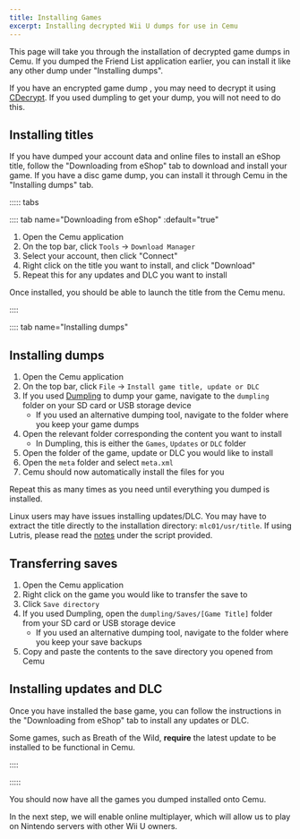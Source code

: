```yaml
---
title: Installing Games
excerpt: Installing decrypted Wii U dumps for use in Cemu
---
```


This page will take you through the installation of decrypted game dumps in Cemu. If you dumped the Friend List application earlier, you can install it like any other dump under "Installing dumps".

If you have an encrypted game dump , you may need to decrypt it using [CDecrypt](/assets/files/Cdecrypt_v2.0b.zip). If you used dumpling to get your dump, you will not need to do this.

## Installing titles

If you have dumped your account data and online files to install an eShop title, follow the "Downloading from eShop" tab to download and install your game. If you have a disc game dump, you can install it through Cemu in the "Installing dumps" tab.

::::: tabs

:::: tab name="Downloading from eShop" :default="true"

1. Open the Cemu application
1. On the top bar, click `Tools` -> `Download Manager`
1. Select your account, then click "Connect"
1. Right click on the title you want to install, and click "Download"
1. Repeat this for any updates and DLC you want to install

Once installed, you should be able to launch the title from the Cemu menu.

::::

:::: tab name="Installing dumps"

<h2>Installing dumps</h2>

1. Open the Cemu application
1. On the top bar, click `File` -> `Install game title, update or DLC`
1. If you used [Dumpling](https://github.com/emiyl/dumpling) to dump your game, navigate to the `dumpling` folder on your SD card or USB storage device
    - If you used an alternative dumping tool, navigate to the folder where you keep your game dumps
1. Open the relevant folder corresponding the content you want to install
    - In Dumpling, this is either the `Games`, `Updates` or `DLC` folder
1. Open the folder of the game, update or DLC you would like to install
1. Open the `meta` folder and select `meta.xml`
1. Cemu should now automatically install the files for you

Repeat this as many times as you need until everything you dumped is installed.

Linux users may have issues installing updates/DLC. You may have to extract the title directly to the installation directory: `mlc01/usr/title`. If using Lutris, please read the [notes](https://lutris.net/games/cemu/) under the script provided.

<h2>Transferring saves</h2>

1. Open the Cemu application
1. Right click on the game you would like to transfer the save to
1. Click `Save directory`
1. If you used Dumpling, open the `dumpling/Saves/[Game Title]` folder from your SD card or USB storage device
    - If you used an alternative dumping tool, navigate to the folder where you keep your save backups
1. Copy and paste the contents to the save directory you opened from Cemu

<h2>Installing updates and DLC</h2>

Once you have installed the base game, you can follow the instructions in the "Downloading from eShop" tab to install any updates or DLC.

Some games, such as Breath of the Wild, **require** the latest update to be installed to be functional in Cemu.

::::

:::::

You should now have all the games you dumped installed onto Cemu.

In the next step, we will enable online multiplayer, which will allow us to play on Nintendo servers with other Wii U owners.